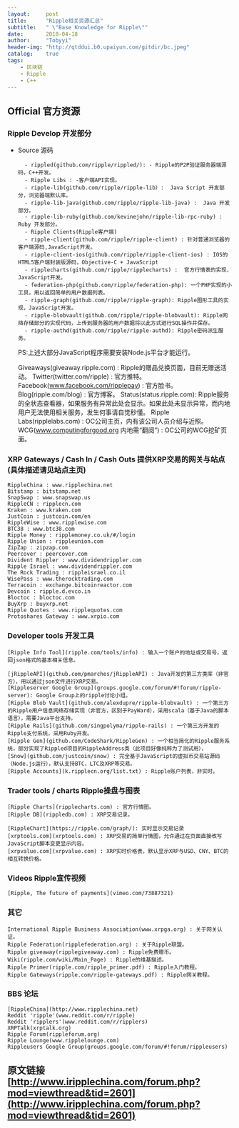 ```yaml
---
layout:     post
title:      "Ripple相关资源汇总"
subtitle:   " \"Base Knowledge for Ripple\""
date:       2018-04-18
author:     "Tobyyi"
header-img: "http://qtddui.b0.upaiyun.com/gitdir/bc.jpeg"
catalog:    true
tags:
    - 区块链
    - Ripple
    - C++
---
```


## Official 官方资源

### Ripple Develop 开发部分 
	
* Source 源码 

        - rippled(github.com/ripple/rippled/): - Ripple的P2P验证服务器端源码，C++开发。
        - Ripple Libs : -客户端API实现。
        - ripple-lib(github.com/ripple/ripple-lib）:  Java Script 开发部分，浏览器端默认库。
        - ripple-lib-java(github.com/ripple/ripple-lib-java) :  Java 开发部分。
        - ripple-lib-ruby(github.com/kevinejohn/ripple-lib-rpc-ruby) :  Ruby 开发部分。
        - Ripple Clients(Ripple客户端)
        - ripple-client(github.com/ripple/ripple-client) : 针对普通浏览器的客户端源码,JavaScript开发。
        - ripple-client-ios(github.com/ripple/ripple-client-ios) : IOS的HTML5客户端封装版源码，Objective-C + JavaScript
        - ripplecharts(github.com/ripple/ripplecharts) :  官方行情表的实现，JavaScript开发。
        - federation-php(github.com/ripple/federation-php): 一个PHP实现的小工具，用以返回简单的用户数据列表。
        - ripple-graph(github.com/ripple/ripple-graph): Ripple图形工具的实现，JavaScript开发。
        - ripple-blobvault(github.com/ripple/ripple-blobvault): Ripple网络存储部分的实现代码，上传到服务器的用户数据将以此方式进行SQL操作并保存。
        - ripple-authd(github.com/ripple/ripple-authd): Ripple密码派生服务。
    
    PS:上述大部分JavaScript程序需要安装Node.js平台才能运行。

    Giveaways(giveaway.ripple.com) : Ripple的赠品兑换页面，目前无赠送活动。
    Twitter(twitter.com/ripple) : 官方推特。 
    Facebook(www.facebook.com/ripplepay) : 官方脸书。
    Blog(ripple.com/blog) : 官方博客。 
    Status(status.ripple.com): Ripple服务的全状态查看器，如果服务有异常此处会显示。如果此处未显示异常，而内地用户无法使用相关服务，发生何事请自觉秒懂。 
    Ripple Labs(ripplelabs.com) : OC公司主页，内有该公司人员介绍与近照。
    WCG(www.computingforgood.org 内地需“翻阅”) : OC公司的WCG挖矿页面。
  
### XRP Gateways / Cash In / Cash Outs 提供XRP交易的网关与站点(具体描述请见站点主页)

    RippleChina : www.ripplechina.net
    Bitstamp : bitstamp.net
    SnapSwap : www.snapswap.us
    RippleCN : ripplecn.com
    Kraken : www.kraken.com
    JustCoin : justcoin.com/en
    RippleWise : www.ripplewise.com
    BTC38 : www.btc38.com
    Ripple Money : ripplemoney.co.uk/#/login
    Ripple Union : rippleunion.com
    ZipZap : zipzap.com
    Peercover : peercover.com
    Divident Rippler : www.dividendrippler.com
    Ripple Israel : www.dividendrippler.com
    The Rock Trading : rippleisrael.co.il
    WisePass : www.therocktrading.com
    Terracoin : exchange.bitcoinreactor.com
    Devcoin : ripple.d.evco.in
    Bloctoc : bloctoc.com
    BuyXrp : buyxrp.net
    Ripple Quotes : www.ripplequotes.com
    Protoshares Gateway : www.xrpio.com



### Developer tools 开发工具

    [Ripple Info Tool](ripple.com/tools/info) : 输入一个账户的地址或交易号，返回json格式的基本相关信息。

    [jRippleAPI](github.com/pmarches/jRippleAPI) : Java开发的第三方类库（非官方），用以通过json文件进行XRP交易。 
    [Rippleserver Google Group](groups.google.com/forum/#!forum/ripple-server): Google Group上的ripple讨论小组。
    [Ripple Blob Vault](github.com/alexdupre/ripple-blobvault) : 一个第三方的Ripple用户信息网络存储实现（非官方，区别于PayWard），采用scala（基于Java的脚本语言），需要Java平台支持。
    [Ripple Rails](github.com/singpolyma/ripple-rails) : 一个第三方开发的Ripple支付系统，采用Ruby开发。
    [Ripple Gen](github.com/CodeShark/RippleGen) : 一个相当简化的Ripple服务系统，部分实现了Rippled项目的RippleAddress类（此项目好像纯粹为了测试用），
    [Snow](github.com/justcoin/snow) : 完全基于JavaScript的虚拟币交易站源码（Node.js运行），默认支持BTC，LTC及XRP等交易。
    [Ripple Accounts](k.ripplecn.org/list.txt) : Ripple账户列表，非实时。

### Trader tools / charts Ripple操盘与图表

    [Ripple Charts](ripplecharts.com) : 官方行情图。 
    [Ripple DB](rippledb.com) : XRP交易记录。

    [RippleChart](https://ripple.com/graph/): 实时显示交易记录
    [xrptools.com](xrptools.com) : XRP交易的简单行情图，允许通过在页面直接改写JavaScript脚本变更显示内容。
    [xrpvalue.com](xrpvalue.com) : XRP实时价格表，默认显示XRP与USD、CNY、BTC的相互转换价格。

### Videos Ripple宣传视频

    [Ripple, The future of payments](vimeo.com/73887321)

### 其它

    International Ripple Business Association(www.xrpga.org) : 关于网关认证。
    Ripple Federation(ripplefederation.org) : 关于Ripple联盟。
    Ripple giveaway(ripplegiveaway.com) : Ripple免费赠币。
    Wiki(ripple.com/wiki/Main_Page) : Ripple的维基描述。
    Ripple Primer(ripple.com/ripple_primer.pdf) : Ripple入门教程。
    Ripple Gateways(ripple.com/ripple-gateways.pdf) : Ripple网关教程。

### BBS 论坛

    [RippleChina](http://www.ripplechina.net)
    Reddit 'ripple'(www.reddit.com/r/ripple) 
    Reddit 'ripplers'(www.reddit.com/r/ripplers)
    XRPTalk(xrptalk.org)
    Ripple Forum(rippleforum.org)
    Ripple Lounge(www.ripplelounge.com)
    Rippleusers Google Group(groups.google.com/forum/#!forum/rippleusers)
	
	
## 原文链接[http://www.iripplechina.com/forum.php?mod=viewthread&tid=2601](http://www.iripplechina.com/forum.php?mod=viewthread&tid=2601)	
	